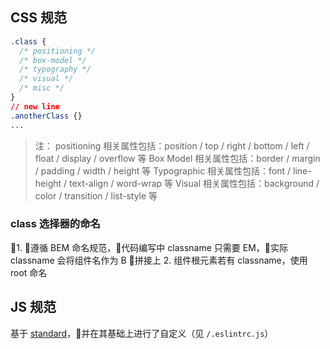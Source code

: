 ## CSS 规范
``` css
.class {
  /* positioning */
  /* box-model */
  /* typography */
  /* visual */
  /* misc */
}
// new line
.anotherClass {}
...
```

> 注：
positioning 相关属性包括：position / top / right / bottom / left / float / display / overflow 等
Box Model 相关属性包括：border / margin / padding / width / height 等
Typographic 相关属性包括：font / line-height / text-align / word-wrap 等
Visual 相关属性包括：background / color / transition / list-style 等

### class 选择器的命名
1. 遵循 BEM 命名规范，代码编写中 classname 只需要 EM，实际 classname 会将组件名作为 B 拼接上
2. 组件根元素若有 classname，使用 root 命名

## JS 规范
基于 [standard](https://standardjs.com/)，并在其基础上进行了自定义（见 `/.eslintrc.js`）
